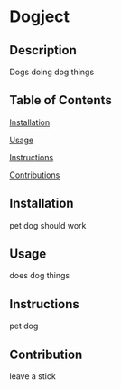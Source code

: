 # Dogject 
 

  ## Description 

  Dogs doing dog things 
 

  ## Table of Contents 
 
  [Installation](#installation)

  [Usage](#usage) 

  [Instructions](#instructions) 

  [Contributions](#contribution) 
 

  ## Installation 

  pet dog should work 
 

  ## Usage 

  does dog things 
 

  ## Instructions 

  pet dog 
 

  ## Contribution 

  leave a stick
